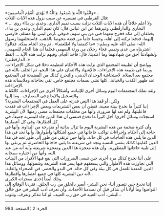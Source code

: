 ------------------------------------------------------------------------

«وَاتَّقُوا اللَّهَ وَاسْمَعُوا. وَاللَّهُ لا يَهْدِي الْقَوْمَ الْفاسِقِينَ» ..  
قال القرطبي في تفسيره عن سبب نزول هذه الآيات الثلاث:  
« ... ولا أعلم خلافاً أن هذه الآيات الثلاث نزلت بسبب تميم الداري، وعدي بن
بدّاء روي البخاري والدارقُطني وغيرهما عن ابن عباس قال: كان تميم الداري
وعدي بن بداء، يختلفان إلى مكة فخرج معهما فتى من بني سهم، فتوفي بأرض ليس
بها مسلم، فأوصى إليهما، فدفعا تركته إلى أهله، وحبسا جاماً من فضة مخوصا
بالذهب. فاستحلفهما رسول الله- صلى الله عليه وسلم-: «ما كتمتما ولا
اطلعتما» . ثم وجد الجام بمكة. فقالوا: اشتريناه من عدي وتميم. فجاء رجلان
من ورثة السهمي فحلفا أن هذا الجام للسهمي، ولشهادتنا أحق من شهادتهما وما
اعتدينا. قال: فأخذ الجام. وفيهم نزلت هذه الآية ... (لفظ الدارقطني) .»  
وواضح أن لطبيعة المجتمع الذي نزلت هذه الأحكام لتنظيمه دخلا في شكل
الإجراءات. وربما في طبيعة هذه الإجراءات. فالإشهاد والائتمان على هذا
النحو، ثم الحلف بالله في مجتمع بعد الصلاة. لاستجاشة الوجدان الديني،
والتحرج كذلك من الفضيحة في المجتمع عند ظهور الكذب والخيانة.. كلها تشي
بسمات مجتمع خاص. تفي بحاجاته وملابساته هذه الإجراءات.  
ولقد تملك المجتمعات اليوم وسائل أخرى للإثبات، وأشكالاً أخرى من الإجراءات،
كالكتابة والتسجيل والإيداع في المصارف.. وما إليها..  
ولكن. أو فَقدَ هذا النص قدرته على العمل في المجتمعات البشرية؟  
إننا كثيراً ما نخدع ببيئة معينة، فنظن أن بعض التشريعات وبعض الإجراءات قد
فقدت فاعليتها، ولم تعد لها ضرورة، وأنها من مخلفات مجتمعات مضى زمنها! لأن
البشرية استجدّت وسائل أخرى! أجل كثيراً ما نخدع فننسى أن هذا الدين جاء
للبشرية جميعاً، في كل أقطارها، وفي كل أعصارها.  
وأن كثرة ضخمة من هذه البشرية اليوم ما تزال بدائية أو متدرجة من البداوة.
وأنها في حاجة إلى أحكام وإجراءات تواكب حاجاتها في جميع أشكالها وأطوارها،
وأنها تجد في هذا الدين ما يلبي هذه الحاجات في كل حالة. وأنها حين ترتقي
من طور إلى طور تجد في هذا الدين كفايتها كذلك بنفس النسبة وتجد في شريعته
ما يلبي حاجاتها الحاضرة، ثم يرتقي بها إلى تلبية حاجاتها المتطورة.. وأن
هذه معجزة هذا الدين ومعجزة شريعته وآية أنه من عند الله، وأنها من اختياره
سبحانه.  
على أننا نخدع كذلك مرة أخرى حين ننسى الضرورات التي يقع فيها الأفراد من
البيئات التي تجاوزت هذه الأطوار والتي يسعفهم فيها يسر هذه الشريعة
وشمولها، ووسائل هذا الدين المعدة للعمل في كل بيئة وفي كل حالة. في البدو
والحضر. في الصحراء والغابة. لأنه دين البشرية كلها في جميع أعصارها
وأقطارها..  
وتلك أيضاً إحدى معجزاته الكبرى.  
إننا نخدع حين نتصور أننا- نحن البشر- أبصر بالخلق من رب الخلق.. فتردنا
الوقائع إلى التواضع! وما أولانا أن نتذكر قبل أن تصدمنا الأحداث. وأن نعرف
أدب البشر في حق خالق البشر.. أدب العبيد في حق رب العبيد.. لو كنا نتذكر
ونعرف، ونثوب..

------------------------------------------------------------------------

الجزء: 2 ¦ الصفحة: 994
